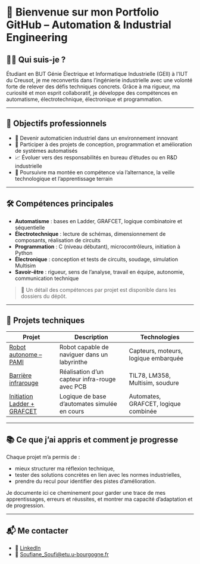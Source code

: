 # 👋 Bienvenue sur mon Portfolio GitHub – Automation & Industrial Engineering

## 🙋‍♂️ Qui suis-je ?

Étudiant en BUT Génie Électrique et Informatique Industrielle (GEII) à l'IUT du Creusot, je me reconvertis dans l’ingénierie industrielle avec une volonté forte de relever des défis techniques concrets. Grâce à ma rigueur, ma curiosité et mon esprit collaboratif, je développe des compétences en automatisme, électrotechnique, électronique et programmation.

---

## 🎯 Objectifs professionnels

- 💼 Devenir automaticien industriel dans un environnement innovant
- 🔧 Participer à des projets de conception, programmation et amélioration de systèmes automatisés
- 📈 Évoluer vers des responsabilités en bureau d’études ou en R&D industrielle
- 🚀 Poursuivre ma montée en compétence via l’alternance, la veille technologique et l’apprentissage terrain

---

## 🛠️ Compétences principales

- **Automatisme** : bases en Ladder, GRAFCET, logique combinatoire et séquentielle
- **Électrotechnique** : lecture de schémas, dimensionnement de composants, réalisation de circuits
- **Programmation** : C (niveau débutant), microcontrôleurs, initiation à Python
- **Électronique** : conception et tests de circuits, soudage, simulation Multisim
- **Savoir-être** : rigueur, sens de l’analyse, travail en équipe, autonomie, communication technique

> 📌 Un détail des compétences par projet est disponible dans les dossiers du dépôt.

---

## 🧪 Projets techniques

| Projet | Description | Technologies |
|-------|-------------|--------------|
| [Robot autonome – PAMI](./projects/pami-robot) | Robot capable de naviguer dans un labyrinthe | Capteurs, moteurs, logique embarquée |
| [Barrière infrarouge](./projects/barriere-infrarouge) | Réalisation d’un capteur infra-rouge avec PCB | TIL78, LM358, Multisim, soudure |
| [Initiation Ladder + GRAFCET](./projects/ladder-grafcet) | Logique de base d’automates simulée en cours | Automates, GRAFCET, logique combinée |

---

## 📚 Ce que j’ai appris et comment je progresse

Chaque projet m’a permis de :
- mieux structurer ma réflexion technique,
- tester des solutions concrètes en lien avec les normes industrielles,
- prendre du recul pour identifier des pistes d’amélioration.

Je documente ici ce cheminement pour garder une trace de mes apprentissages, erreurs et réussites, et montrer ma capacité d’adaptation et de progression.

---

## 📬 Me contacter

- 💼 [LinkedIn](https://www.linkedin.com/in/soufi-soufiane) 
- 📧 Soufiane_Soufi@etu.u-bourgogne.fr 

<!---
SOUFISoufiane/SOUFISoufiane is a ✨ special ✨ repository because its `README.md` (this file) appears on your GitHub profile.
You can click the Preview link to take a look at your changes.
--->
